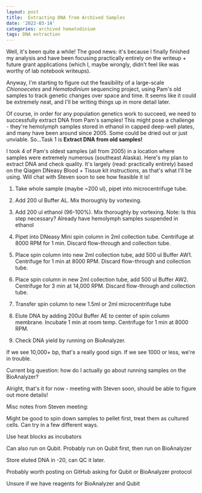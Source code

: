 ```yaml
---
layout: post
title:  Extracting DNA from Archived Samples
date: '2022-03-14'
categories: archived hematodinium
tags: DNA extraction 
---
```


Well, it's been quite a while! The good news: it's because I finally finished my analysis and have been focusing practically entirely on the writeup + future grant applications (which I, maybe wrongly, didn't feel like was worthy of lab notebook writeups). 

Anyway, I'm starting to figure out the feasibility of a large-scale _Chionoecetes_ and _Hematodinium_ sequencing project, using Pam's old samples to track genetic changes over space and time. It seems like it could be extremely neat, and I'll be writing things up in more detail later.

Of course, in order for any population genetics work to succeed, we need to successfully extract DNA from Pam's samples! This might pose a challenge - they're hemolymph samples stored in ethanol in capped deep-well plates, and many have been around since 2005. Some could be dried out or just unviable. So...Task 1 is **Extract DNA from old samples!**

I took 4 of Pam's oldest samples (all from 2005) in a location where samples were extremely numerous (southeast Alaska). Here's my plan to extract DNA and check quality. It's largely (read: practically entirely) based on the Qiagen DNeasy Blood + Tissue kit instructions, as that's what I'll be using. Will chat with Steven soon to see how feasible it is!

1. Take whole sample (maybe ~200 ul), pipet into microcentrifuge tube.

2. Add 200 ul Buffer AL. Mix thoroughly by vortexing. 

3. Add 200 ul ethanol (96-100%). Mix thoroughly by vortexing. Note: Is this step necessary? Already have hemolymph samples suspended in ethanol

4. Pipet into DNeasy Mini spin column in 2ml collection tube. Centrifuge at 8000 RPM for 1 min. Discard flow-through and collection tube.

5. Place spin column into new 2ml collection tube, add 500 ul Buffer AW1. Centrifuge for 1 min at 8000 RPM. Discard flow-through and collection tube.

6. Place spin column in new 2ml collection tube, add 500 ul Buffer AW2. Centrifuge for 3 min at 14,000 RPM. Discard flow-through and collection tube.

7. Transfer spin column to new 1.5ml or 2ml microcentrifuge tube

8. Elute DNA by adding 200ul Buffer AE to center of spin column membrane. Incubate 1 min at room temp. Centrifuge for 1 min at 8000 RPM. 

9. Check DNA yield by running on BioAnalyzer. 

If we see 10,000+ bp, that's a really good sign. If we see 1000 or less, we're in trouble. 

Current big question: how do I actually go about running samples on the BioAnalyzer?

Alright, that's it for now - meeting with Steven soon, should be able to figure out more details!


Misc notes from Steven meeting:

Might be good to spin down samples to pellet first, treat them as cultured cells. Can try in a few different ways. 

Use heat blocks as incubators

Can also run on Qubit. Probably run on Qubit first, then run on BioAnalyzer

Store eluted DNA in -20, can QC it later.

Probably worth posting on GitHub asking for Qubit or BioAnalyzer protocol

Unsure if we have reagents for BioAnalyzer and Qubit